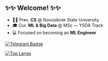 ## ✨✨ Welcome! ✨✨

- 🧑‍💻 Prev. **CS** @ Novosibrsk State University
- 🎓 Cur. **ML & Big Data** @ MSc — YSDA Track
- 💻 Focused on becoming an **ML Engineer**

[![Telegram Badge](https://img.shields.io/badge/-Telegram-2AABEE?style=flat&logo=telegram&logoColor=white)](https://t.me/selfoma)

[![Top Langs](https://github-readme-stats.vercel.app/api/top-langs/?username=selfoma&layout=compact&theme=default&hide=html,css&langs_count=6)](https://github.com/anuraghazra/github-readme-stats)
